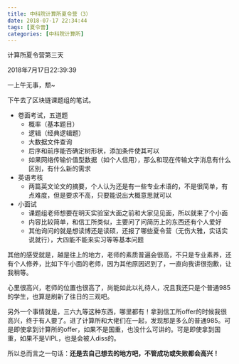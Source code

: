 ```yaml
---
title: 中科院计算所夏令营（3）
date: 2018-07-17 22:34:44
tags: [夏令营]
categories: [中科院计算所]
---
```

计算所夏令营第三天

<!-- more -->

2018年7月17日22:39:39

一上午无事，颓~

下午去了区块链课题组的笔试。

- 卷面考试，五道题
	- 概率（基本题目）
	- 逻辑（经典逻辑题）
	- 大数据文件查询
	- 后序和前序能否确定树形状，添加条件使其可以
	- 如果网络传输价值型数据（如个人信用），那么和现在传输文字消息有什么区别，有什么新的需求
- 英语考核
	- 两篇英文论文的摘要，个人认为还是有一些专业术语的，不是很简单，有点难度，但是要求不高，只要能说出大概意思就可以
- 小面试
	- 课题组老师想要在明天实验室大面之前和大家见见面，所以就来了个小面
	- 内容比较简单，和信工所类似，主要问了问简历上的东西还有个人爱好
	- 其他询问的就是想读博还是读硕，还报了哪些夏令营（无伤大雅，实话实说就行），大四能不能来实习等等基本问题

其他的感受就是，越是往上的地方，老师的素质普遍会很高，不只是专业素养，还有个人修养，比如下午小面的老师，因为其他原因迟到了，一直向我讲很抱歉，让我稍等。

心里很高兴，老师的位置也很高了，尚能如此以礼待人，况且我还只是个普通985的学生，也算是刷新了往日的三观吧。

另外一个事情就是，三六九等这种东西，哪里都有！拿到信工所offer的时候我很高兴，终于有人要了。进了计算所和大佬们在一起，发现那是多么的普通985。可是即使拿到计算所的offer，如果不是国重，也没什么可讲的。可是即使拿到国重，如果不是VIPL，也是会被人diss的。

所以总而言之一句话：**还是去自己想去的地方吧，不管成功或失败都会高兴！**